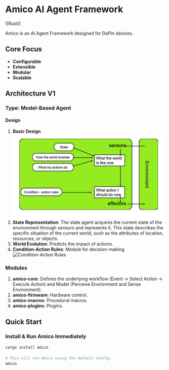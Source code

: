 # Amico AI Agent Framework

![Rust](

Amico is an AI Agent Framework designed for DePin devices.

## Core Focus

- **Configurable**
- **Extensible**
- **Modular**
- **Scalable**

## Architecture V1

### Type: Model-Based Agent

#### Design

1. **Basic Design**
   ![Basic Design](pictures/amico_basic_design.png)
2. **State Representation**: The state agent acquires the current state of the environment through sensors and represents it. This state describes the specific situation of the current world, such as the attributes of location, resources, or objects.
3. **World Evolution**: Predicts the impact of actions.
4. **Condition-Action Rules**: Module for decision-making.
   ![Condition-Action Rules](path_to_image)

### Modules

1. **amico-core**: Defines the underlying workflow (Event -> Select Action -> Execute Action) and Model (Perceive Environment and Sense Environment).
2. **amico-firmware**: Hardware control.
3. **amico-macros**: Procedural macros.
4. **amico-plugins**: Plugins.

## Quick Start

### Install & Run Amico Immediately

```bash
cargo install amico

# This will run Amico using the default config.
amico